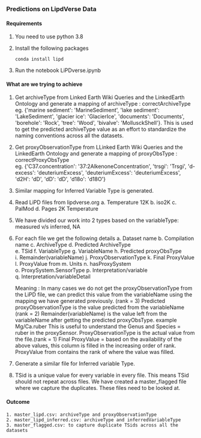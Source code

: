 ### Predictions on LipdVerse Data

#### Requirements

1. You need to use python 3.8
2. Install the following packages

    ```
    conda install lipd
    ```

3. Run the notebook LiPDverse.ipynb

#### What are we trying to achieve
 
1. Get archiveType from Linked Earth Wiki Queries and the LinkedEarth Ontology and generate a mapping of archiveType : correctArchiveType<br>
eg. {'marine sediment': 'MarineSediment', 'lake sediment': 'LakeSediment', 'glacier ice': 'GlacierIce', 'documents': 'Documents', 'borehole': 'Rock', 'tree': 'Wood', 'bivalve': 'MollusckShell'}. This is used to get the predicted archiveType value as an effort to standardize the naming conventions across all the datasets.
2. Get proxyObservationType from LLinked Earth Wiki Queries and the LinkedEarth Ontology and generate a mapping of proxyObsType : correctProxyObsType<br>
eg. {'C37.concentration': '37:2AlkenoneConcentration', 'trsgi': 'Trsgi', 'd-excess': 'deuteriumExcess', 'deuteriumExcess': 'deuteriumExcess', 'd2H': 'dD', 'dD': 'dD', 'd18o': 'd18O'}
3. Similar mapping for Inferred Variable Type is generated.
4. Read LiPD files from lipdverse.org
    a. Temperature 12K
    b. iso2K
    c. PalMod
    d. Pages 2K Temperature
5. We have divided our work into 2 types based on the variableType: measured v/s inferred, NA
6. For each file we get the following details
    a. Dataset name	        b. Compilation name	
    c. ArchiveType	        d. Predicted ArchiveType	
    e. TSid	                f. VariableType	
    g. VariableName	        h. Predicted proxyObsType	
    i. Remainder(variableName)	j. ProxyObservationType	
    k. Final ProxyValue	    l. ProxyValue from
    m. Units	            n. hasProxySystem	
    o. ProxySystem.SensorType	p. Interpretation/variable	
    q. Interpretation/variableDetail

    Meaning : In many cases we do not get the proxyObservationType from the LiPD file, we can predict this value from the variableName using the mapping we have generated previously. (rank = 3)
    Predicted proxyObservationType is the value predicted from the variableName (rank = 2)
    Remainder(variableName) is the value left from the variableName after getting the predicted proxyObsType. example Mg/Ca.ruber This is useful to understand the Genus and Species = ruber in the proxySensor.
    ProxyObservationType is the actual value from the file.(rank = 1)
    Final ProxyValue = based on the availability of the above values, this column is filled in the increasing order of rank.
    ProxyValue from contains the rank of where the value was filled.
7. Generate a similar file for Inferred variable Type.
8. TSid is a unique value for every variable in every file. This means TSid should not repeat across files. We have created a master_flagged file where we capture the duplicates.
These files need to be looked at.


#### Outcome
    1. master_lipd.csv: archiveType and proxyObservationType
    2. master_lipd_inferred.csv: archiveType and inferredVariableType
    3. master_flagged.csv: to capture duplicate TSids across all the datasets
